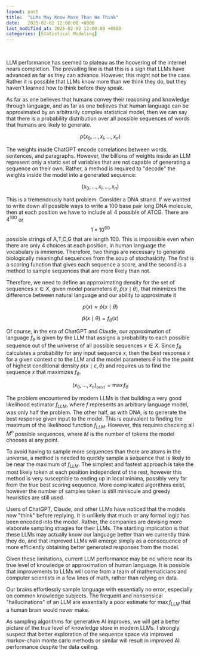 ```yaml
---
layout: post
title:  "LLMs May Know More Than We Think"
date:   2025-02-02 12:00:00 +0800
last_modified_at: 2025-02-02 12:00:00 +0800
categories: [Statistical Modeling]
---
```

<br>

LLM performance has seemed to plateau as the hoovering of the internet nears completion. The prevailing line is that this is a sign that LLMs have advanced as far as they can advance. However, this might not be the case. Rather it is possible that LLMs know more than we think they do, but they haven't learned how to think before they speak. <br/>

As far as one believes that humans convey their reasoning and knowledge through language, and as far as one believes that human language can be approximated by an arbitrarily complex statistical model, then we can say that there is a probability distribution over all possible sequences of words that humans are likely to generate.

$$p(x_0,...,x_i,...,x_n)$$

The weights inside ChatGPT encode correlations between words, sentences, and paragraphs. However, the billions of weights inside an LLM represent only a static set of variables that are not capable of generating a sequence on their own. Rather, a method is required to "decode" the weights inside the model into a generated sequence:

$$(x_0,...,x_i,...,x_n)$$

This is a tremendously hard problem. Consider a DNA strand. If we wanted to write down all possible ways to write a 100 base pair long DNA molecule, then at each position we have to include all 4 possible of ATCG. There are $4^{100}$ or $$1 \times 10^{60}$$ possible strings of A,T,C,G that are length 100. This is impossible even when there are only 4 choices at each position, in human language the vocabulary is immense. Therefore, two things are necessary to generate biologically meaningful sequences from the soup of stochasicity. The first is a scoring function that gives each sequence a score, and the second is a method to sample sequences that are more likely than not.

Therefore, we need to define an approximating density for the set of sequences $x \in X$, given model parameters $\theta$, $\hat{p}(x \mid \theta)$, that minimizes the difference between natural language and our ability to approximate it

$$p(x) \approx \hat{p}(x \mid \theta)$$

$$\hat{p}(x \mid \theta) = f_\theta(x)$$

Of course, in the era of ChatGPT and Claude, our approximation of language $f_\theta$ is given by the LLM that assigns a probability to each possible sequence out of the universe of all possible sequences $x \in X$. Since $f_\theta$ calculates a probability for any input sequence $x$, then the best response $x$ for a given context $c$ to the LLM and the model parameters $\theta$ is the the point of highest conditional density $p(x \mid c,\theta)$ and requires us to find the sequence $x$ that maximizes $f_\theta$.

$$(x_0,...,x_n)_{\texttt{best}} = \max f_\theta$$

The problem encountered by modern LLMs is that building a very good likelihood estimator $f_{LLM}$, where $f$ represents an arbitrary language model, was only half the problem. The other half, as with DNA, is to generate the best response given input to the model. This is equivalent to finding the maximum of the likelihood function $f_{LLM}$. However, this requires checking all $M^n$ possible sequences, where $M$ is the number of tokens the model chooses at any point. <br>

To avoid having to sample more sequences than there are atoms in the universe, a method is needed to quickly sample a sequence that is likely to be near the maximum of $f_{LLM}$. The simplest and fastest approach is take the most likely token at each position independent of the rest, however this method is very susceptible to ending up in local minima, possibly very far from the true best scoring sequence. More complicated algorithms exist, however the number of samples taken is still miniscule and greedy heuristics are still used.<br>

Users of ChatGPT, Claude, and other LLMs have noticed that the models now "think" before replying. It is unlikely that much or any formal logic has been encoded into the model. Rather, the companies are devising more elaborate sampling stragies for their LLMs. The startling implication is that these LLMs may actually know our language  better than we currently think they do, and that improved LLMs will emerge simply as a consequence of more efficiently obtaining better generated responses from the model.<br>

Given these limitations, current LLM performance may be no where near its true level of knowledge or approximation of human language. It is possible that improvements to LLMs will come from a team of mathematicians and computer scientists in a few lines of math, rather than relying on data. <br>

Our brains effortlessly sample language with essentially no error, especially on common knowledge subjects. The frequent and nonsensical "hallucinations" of an LLM are essentially a poor estimate for $\max{f_{LLM}}$ that a human brain would never make. <br>

As sampling algorithms for generative AI improves, we will get a better picture of the true level of knowledge store in modern LLMs. I strongly suspect that better exploration of the sequence space via improved markov-chain monte carlo methods or similar will result in improved AI performance despite the data ceiling.


